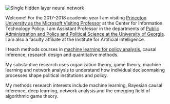 
![Single hidden layer neural network](https://static.scholar.harvard.edu/files/styles/os_files_xxlarge/public/janastas/files/delegation-posterior-probs.png)

Welcome! For the 2017-2018 academic year I am visiting [Princeton University as the Microsoft Visiting Professor](https://scholar.princeton.edu/ljanastas/home) at the Center for Information Technology Policy. I am Assistant Professor in the departments of [Public Administration and Policy and Political Science at the University of Georgia](http://spia.uga.edu/). I am also a faculty affiliate at the Institute for Artificial Intelligence. 

I teach methods courses in [machine learning for policy analysis](https://www.dropbox.com/s/wed5r93rt5bpqbi/Machine-Learning-Princeton.pdf?dl=0), causal inference, research design and quantitative methods.

My substantive research uses organization theory, game theory, machine learning and network analysis to understand how individual decisonmaking processes shape political institutions and policy.

My methods research interests include machine learning, Bayesian causal inference, deep learning, network analysis and the emerging field of algorithmic game theory.
